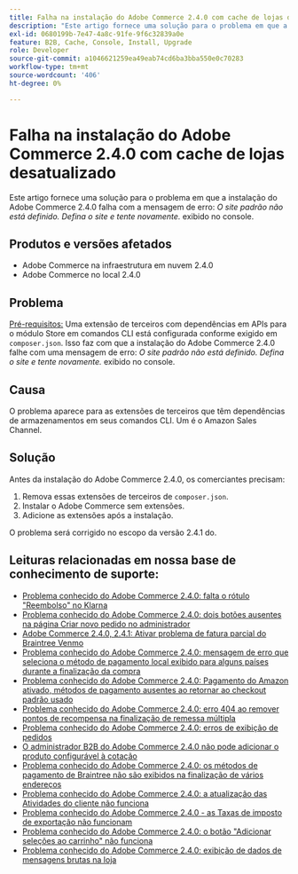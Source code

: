 ```yaml
---
title: Falha na instalação do Adobe Commerce 2.4.0 com cache de lojas desatualizado
description: "Este artigo fornece uma solução para o problema em que a instalação do Adobe Commerce 2.4.0 falha com a mensagem de erro: *O site padrão não está definido. Defina o site e tente novamente.* exibido no console."
exl-id: 0680199b-7e47-4a8c-91fe-9f6c32839a0e
feature: B2B, Cache, Console, Install, Upgrade
role: Developer
source-git-commit: a1046621259ea49eab74cd6ba3bba550e0c70283
workflow-type: tm+mt
source-wordcount: '406'
ht-degree: 0%

---
```


# Falha na instalação do Adobe Commerce 2.4.0 com cache de lojas desatualizado

Este artigo fornece uma solução para o problema em que a instalação do Adobe Commerce 2.4.0 falha com a mensagem de erro: *O site padrão não está definido. Defina o site e tente novamente.* exibido no console.

## Produtos e versões afetados

* Adobe Commerce na infraestrutura em nuvem 2.4.0
* Adobe Commerce no local 2.4.0

## Problema

<u>Pré-requisitos:</u>
Uma extensão de terceiros com dependências em APIs para o módulo Store em comandos CLI está configurada conforme exigido em `composer.json`. Isso faz com que a instalação do Adobe Commerce 2.4.0 falhe com uma mensagem de erro: *O site padrão não está definido. Defina o site e tente novamente.* exibido no console.

## Causa

O problema aparece para as extensões de terceiros que têm dependências de armazenamentos em seus comandos CLI. Um é o Amazon Sales Channel.

## Solução

Antes da instalação do Adobe Commerce 2.4.0, os comerciantes precisam:

1. Remova essas extensões de terceiros de `composer.json`.
1. Instalar o Adobe Commerce sem extensões.
1. Adicione as extensões após a instalação.

O problema será corrigido no escopo da versão 2.4.1 do.

## Leituras relacionadas em nossa base de conhecimento de suporte:

* [Problema conhecido do Adobe Commerce 2.4.0: falta o rótulo &quot;Reembolso&quot; no Klarna](/help/troubleshooting/payments/magento-2-4-0-known-issue-missing-refund-label-in-klarna.md)
* [Problema conhecido do Adobe Commerce 2.4.0: dois botões ausentes na página Criar novo pedido no administrador](/help/troubleshooting/miscellaneous/magento-2-4-0-known-issue-create-new-order-buttons-missing.md)
* [Adobe Commerce 2.4.0, 2.4.1: Ativar problema de fatura parcial do Braintree Venmo](/help/troubleshooting/payments/magento-2-4-0-2-4-1-enable-braintree-venmo-partial-invoice-issue.md)
* [Problema conhecido do Adobe Commerce 2.4.0: mensagem de erro que seleciona o método de pagamento local exibido para alguns países durante a finalização da compra](/help/troubleshooting/payments/magento-2-4-0-checkout-error-selecting-local-payments.md)
* [Problema conhecido do Adobe Commerce 2.4.0: Pagamento do Amazon ativado, métodos de pagamento ausentes ao retornar ao checkout padrão usado](/help/troubleshooting/payments/magento-2-4-0-known-issue-amazon-pay-no-payment-methods.md)
* [Problema conhecido do Adobe Commerce 2.4.0: erro 404 ao remover pontos de recompensa na finalização de remessa múltipla](/help/troubleshooting/storefront/magento-2-4-0-404-error-removing-rewards-points-on-multi-shipping-checkout.md)
* [Problema conhecido do Adobe Commerce 2.4.0: erros de exibição de pedidos](/help/troubleshooting/storefront/magento-2-4-0-known-issue-orders-display-error.md)
* [O administrador B2B do Adobe Commerce 2.4.0 não pode adicionar o produto configurável à cotação](/help/troubleshooting/miscellaneous/magento-2-4-0-b2b-admin-can-t-add-configurable-product-to-quote.md)
* [Problema conhecido do Adobe Commerce 2.4.0: os métodos de pagamento de Braintree não são exibidos na finalização de vários endereços](/help/troubleshooting/payments/magento-2-4-0-braintree-not-in-multiple-addresses-checkout.md)
* [Problema conhecido do Adobe Commerce 2.4.0: a atualização das Atividades do cliente não funciona](/help/troubleshooting/miscellaneous/magento-2-4-0-refresh-on-customer-activities-does-not-work.md)
* [Problema conhecido do Adobe Commerce 2.4.0 - as Taxas de imposto de exportação não funcionam](/help/troubleshooting/miscellaneous/magento-2-4-0-known-issue-export-tax-rates-does-not-work.md)
* [Problema conhecido do Adobe Commerce 2.4.0: o botão &quot;Adicionar seleções ao carrinho&quot; não funciona](/help/troubleshooting/miscellaneous/magento-2-4-0-add-selections-to-my-cart-does-not-work.md)
* [Problema conhecido do Adobe Commerce 2.4.0: exibição de dados de mensagens brutas na loja](/help/troubleshooting/storefront/magento-2-4-0-issue-storefront-raw-message-data-display.md)
